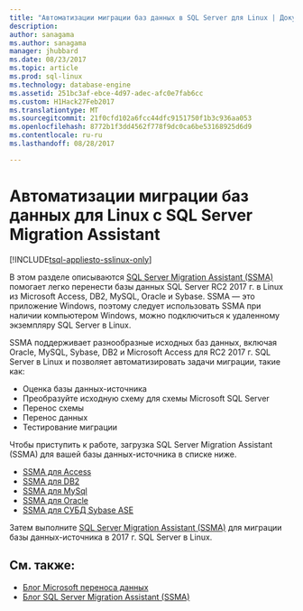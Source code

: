 ```yaml
---
title: "Автоматизации миграции баз данных в SQL Server для Linux | Документы Microsoft"
description: 
author: sanagama
ms.author: sanagama
manager: jhubbard
ms.date: 08/23/2017
ms.topic: article
ms.prod: sql-linux
ms.technology: database-engine
ms.assetid: 251bc3af-ebce-4d97-adec-afc0e7fab6cc
ms.custom: H1Hack27Feb2017
ms.translationtype: MT
ms.sourcegitcommit: 21f0cfd102a6fcc44dfc9151750f1b3c936aa053
ms.openlocfilehash: 8772b1f3dd4562f778f9dc0ca6be53168925d6d9
ms.contentlocale: ru-ru
ms.lasthandoff: 08/28/2017

---
```

# <a name="automate-database-migration-to-linux-with-the-sql-server-migration-assistant"></a>Автоматизации миграции баз данных для Linux с SQL Server Migration Assistant

[!INCLUDE[tsql-appliesto-sslinux-only](../includes/tsql-appliesto-sslinux-only.md)]

В этом разделе описываются [SQL Server Migration Assistant (SSMA)](http://msdn.microsoft.com/library/mt613434.aspx) помогает легко перенести базы данных SQL Server RC2 2017 г. в Linux из Microsoft Access, DB2, MySQL, Oracle и Sybase. SSMA — это приложение Windows, поэтому следует использовать SSMA при наличии компьютером Windows, можно подключиться к удаленному экземпляру SQL Server в Linux. 

SSMA поддерживает разнообразные исходных баз данных, включая Oracle, MySQL, Sybase, DB2 и Microsoft Access для RC2 2017 г. SQL Server в Linux и позволяет автоматизировать задачи миграции, такие как:

- Оценка базы данных-источника
- Преобразуйте исходную схему для схемы Microsoft SQL Server
- Перенос схемы
- Перенос данных
- Тестирование миграции

Чтобы приступить к работе, загрузка SQL Server Migration Assistant (SSMA) для вашей базы данных-источника в списке ниже.
- [SSMA для Access](http://aka.ms/ssmaforaccess)
- [SSMA для DB2](http://aka.ms/ssmafordb2)
- [SSMA для MySql](http://aka.ms/ssmaformysql) 
- [SSMA для Oracle](http://aka.ms/ssmafororacle)
- [SSMA для СУБД Sybase ASE](http://aka.ms/ssmaforsybase) 

Затем выполните [SQL Server Migration Assistant (SSMA)](http://msdn.microsoft.com/library/mt613434.aspx) для миграции базы данных-источника в 2017 г. SQL Server в Linux.

## <a name="see-also"></a>См. также:
- [Блог Microsoft переноса данных](http://blogs.msdn.microsoft.com/datamigration)
- [Блог SQL Server Migration Assistant (SSMA)](http://blogs.msdn.microsoft.com/ssma/)


